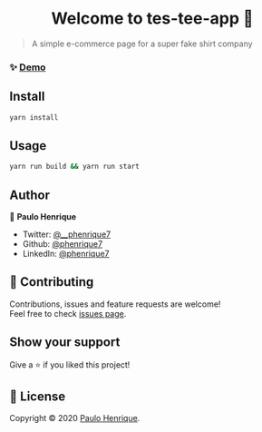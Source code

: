 <h1 align="center">Welcome to tes-tee-app 👋</h1>

> A simple e-commerce page for a super fake shirt company

### ✨ [Demo](https://tes-tee-app.now.sh/)

## Install

```sh
yarn install
```

## Usage

```sh
yarn run build && yarn run start
```

## Author

👤 **Paulo Henrique**

* Twitter: [@\_\_phenrique7](https://twitter.com/\_\_phenrique7)
* Github: [@phenrique7](https://github.com/phenrique7)
* LinkedIn: [@phenrique7](https://linkedin.com/in/phenrique7)

## 🤝 Contributing

Contributions, issues and feature requests are welcome!<br />Feel free to check [issues page](https://github.com/phenrique7/tes-tee-app/issues).

## Show your support

Give a ⭐️ if you liked this project!

## 📝 License

Copyright © 2020 [Paulo Henrique](https://github.com/phenrique7).<br />
